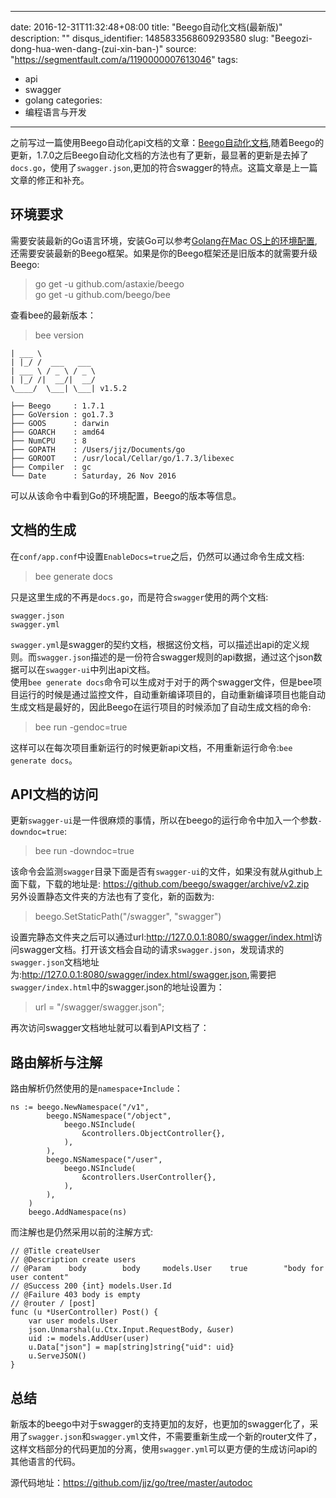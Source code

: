 
---
date: 2016-12-31T11:32:48+08:00
title: "Beego自动化文档(最新版)"
description: ""
disqus_identifier: 1485833568609293580
slug: "Beegozi-dong-hua-wen-dang-(zui-xin-ban-)"
source: "https://segmentfault.com/a/1190000007613046"
tags: 
- api 
- swagger 
- golang 
categories:
- 编程语言与开发
---

之前写过一篇使用Beego自动化api文档的文章：[Beego自动化文档](http://www.jianshu.com/p/0d375f4b36b2),随着Beego的更新，1.7.0之后Beego自动化文档的方法也有了更新，最显著的更新是去掉了`docs.go`，使用了`swagger.json`,更加的符合swagger的特点。这篇文章是上一篇文章的修正和补充。

环境要求
--------

需要安装最新的Go语言环境，安装Go可以参考[Golang在Mac
OS上的环境配置](http://www.jianshu.com/p/943870134593),还需要安装最新的Beego框架。如果是你的Beego框架还是旧版本的就需要升级Beego:

> go get -u github.com/astaxie/beego\
> go get -u github.com/beego/bee

查看bee的最新版本：

> bee version

    | ___ \
    | |_/ /  ___   ___
    | ___ \ / _ \ / _ \
    | |_/ /|  __/|  __/
    \____/  \___| \___| v1.5.2

    ├── Beego     : 1.7.1
    ├── GoVersion : go1.7.3
    ├── GOOS      : darwin
    ├── GOARCH    : amd64
    ├── NumCPU    : 8
    ├── GOPATH    : /Users/jjz/Documents/go
    ├── GOROOT    : /usr/local/Cellar/go/1.7.3/libexec
    ├── Compiler  : gc
    └── Date      : Saturday, 26 Nov 2016

可以从该命令中看到Go的环境配置，Beego的版本等信息。

文档的生成
----------

在`conf/app.conf`中设置`EnableDocs=true`之后，仍然可以通过命令生成文档:

> bee generate docs

只是这里生成的不再是`docs.go`，而是符合`swagger`使用的两个文档:

    swagger.json
    swagger.yml

`swagger.yml`是swagger的契约文档，根据这份文档，可以描述出api的定义规则。而`swagger.json`描述的是一份符合swagger规则的api数据，通过这个json数据可以在`swagger-ui`中列出api文档。\
使用`bee generate docs`命令可以生成对于对于的两个swagger文件，但是bee项目运行的时候是通过监控文件，自动重新编译项目的，自动重新编译项目也能自动生成文档是最好的，因此Beego在运行项目的时候添加了自动生成文档的命令:

> bee run -gendoc=true

这样可以在每次项目重新运行的时候更新api文档，不用重新运行命令:`bee generate docs`。

API文档的访问
-------------

更新`swagger-ui`是一件很麻烦的事情，所以在beego的运行命令中加入一个参数`-downdoc=true`:

> bee run -downdoc=true

该命令会监测`swagger`目录下面是否有`swagger-ui`的文件，如果没有就从github上面下载，下载的地址是:
<https://github.com/beego/swagger/archive/v2.zip>\
另外设置静态文件夹的方法也有了变化，新的函数为:

> beego.SetStaticPath("/swagger", "swagger")

设置完静态文件夹之后可以通过url:<http://127.0.0.1:8080/swagger/index.html>访问swagger文档。打开该文档会自动的请求`swagger.json`，发现请求的`swagger.json`文档地址为:<http://127.0.0.1:8080/swagger/index.html/swagger.json>,需要把`swagger/index.html`中的swagger.json的地址设置为：

> url = "/swagger/swagger.json";

再次访问swagger文档地址就可以看到API文档了：

路由解析与注解
--------------

路由解析仍然使用的是`namespace+Include`：

    ns := beego.NewNamespace("/v1",
            beego.NSNamespace("/object",
                beego.NSInclude(
                    &controllers.ObjectController{},
                ),
            ),
            beego.NSNamespace("/user",
                beego.NSInclude(
                    &controllers.UserController{},
                ),
            ),
        )
        beego.AddNamespace(ns)

而注解也是仍然采用以前的注解方式:

    // @Title createUser
    // @Description create users
    // @Param    body        body     models.User    true        "body for user content"
    // @Success 200 {int} models.User.Id
    // @Failure 403 body is empty
    // @router / [post]
    func (u *UserController) Post() {
        var user models.User
        json.Unmarshal(u.Ctx.Input.RequestBody, &user)
        uid := models.AddUser(user)
        u.Data["json"] = map[string]string{"uid": uid}
        u.ServeJSON()
    }

总结
----

新版本的beego中对于swagger的支持更加的友好，也更加的swagger化了，采用了`swagger.json`和`swagger.yml`文件，不需要重新生成一个新的router文件了，这样文档部分的代码更加的分离，使用`swagger.yml`可以更方便的生成访问api的其他语言的代码。

源代码地址：<https://github.com/jjz/go/tree/master/autodoc>

